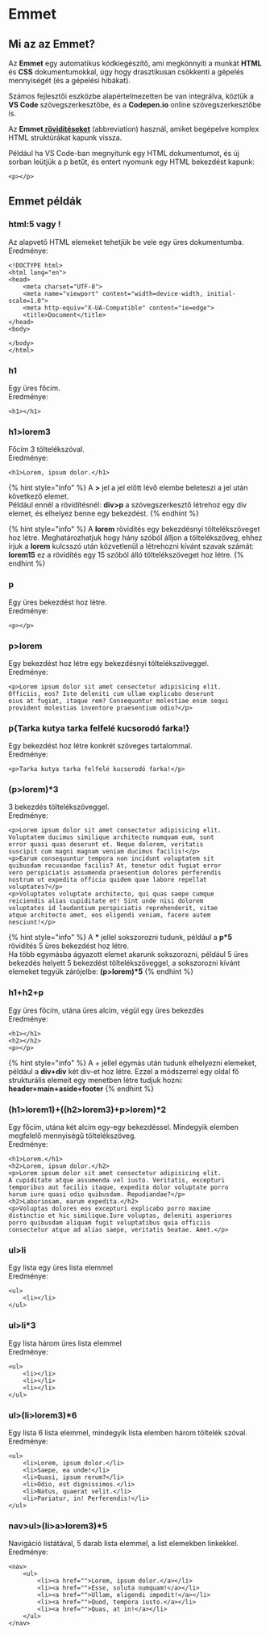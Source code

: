 # Emmet

## Mi az az Emmet?

Az **Emmet** egy automatikus kódkiegészítő, ami megkönnyíti a munkát **HTML** és **CSS** dokumentumokkal, úgy hogy drasztikusan csökkenti a gépelés mennyiségét \(és a gépelési hibákat\). 

Számos fejlesztői eszközbe alapértelmezetten be van integrálva, köztük a **VS Code** szövegszerkesztőbe, és a **Codepen.io** online szövegszerkesztőbe is.

Az **Emmet**[ **rövidítéseket**](https://docs.emmet.io/abbreviations/syntax/) \(abbreviation\) használ, amiket begépelve komplex HTML struktúrákat kapunk vissza.

Például ha VS Code-ban megnyitunk egy HTML dokumentumot, és új sorban leütjük a p betűt, és entert nyomunk egy HTML bekezdést kapunk:

```markup
<p></p>
```

## Emmet példák

### html:5 vagy !

Az alapvető HTML elemeket tehetjük be vele egy üres dokumentumba.  
Eredménye: 

```markup
<!DOCTYPE html>
<html lang="en">
<head>
    <meta charset="UTF-8">
    <meta name="viewport" content="width=device-width, initial-scale=1.0">
    <meta http-equiv="X-UA-Compatible" content="ie=edge">
    <title>Document</title>
</head>
<body>

</body>
</html>
```

### h1

Egy üres főcím.  
Eredménye:

```markup
<h1></h1>
```

### h1&gt;lorem3

Főcím 3 töltelékszóval.  
Eredménye:

```markup
<h1>Lorem, ipsum dolor.</h1>
```

{% hint style="info" %}
A **&gt;** jel a jel előtt lévő elembe beleteszi a jel után következő elemet.  
Például ennél a rövidítésnél: **div&gt;p** a szövegszerkesztő létrehoz egy div elemet, és elhelyez benne egy bekezdést.
{% endhint %}

{% hint style="info" %}
A **lorem** rövidítés egy bekezdésnyi töltelékszöveget hoz létre. Meghatározhatjuk hogy hány szóból álljon a töltelékszöveg, ehhez írjuk a **lorem** kulcsszó után közvetlenül a létrehozni kívánt szavak számát: **lorem15** ez a rövidítés egy 15 szóból álló töltelékszöveget hoz létre.
{% endhint %}

### p

Egy üres bekezdést hoz létre.  
Eredménye:

```markup
<p></p>
```

### p&gt;lorem

Egy bekezdést hoz létre egy bekezdésnyi töltelékszöveggel.  
Eredménye:

```markup
<p>Lorem ipsum dolor sit amet consectetur adipisicing elit. 
Officiis, eos? Iste deleniti cum ullam explicabo deserunt 
eius at fugiat, itaque rem? Consequuntur molestiae enim sequi
provident molestias inventore praesentium odio?</p>
```

### p{Tarka kutya tarka felfelé kucsorodó farka!}

Egy bekezdést hoz létre konkrét szöveges tartalommal.  
Eredménye:

```markup
<p>Tarka kutya tarka felfelé kucsorodó farka!</p>
```

### \(p&gt;lorem\)\*3

3 bekezdés töltelékszöveggel.  
Eredménye:

```markup
<p>Lorem ipsum dolor sit amet consectetur adipisicing elit. 
Voluptatem ducimus similique architecto numquam eum, sunt 
error quasi quas deserunt et. Neque dolorem, veritatis 
suscipit cum magni magnam veniam ducimus facilis!</p>
<p>Earum consequuntur tempora non incidunt voluptatem sit 
quibusdam recusandae facilis? At, tenetur odit fugiat error
vero perspiciatis assumenda praesentium dolores perferendis
nostrum ut expedita officia quidem quae labore repellat
voluptates?</p>
<p>Voluptates voluptate architecto, qui quas saepe cumque 
reiciendis alias cupiditate et! Sint unde nisi dolorem 
voluptates id laudantium perspiciatis reprehenderit, vitae 
atque architecto amet, eos eligendi veniam, facere autem 
nesciunt!</p>
```

{% hint style="info" %}
A **\*** jellel sokszorozni tudunk, például a **p\*5** rövidítés 5 üres bekezdést hoz létre.  
Ha több egymásba ágyazott elemet akarunk sokszorozni, például 5 üres bekezdés helyett 5 bekezdést töltelékszöveggel, a sokszorozni kívánt elemeket tegyük zárójelbe: **\(p&gt;lorem\)\*5**
{% endhint %}

### h1+h2+p

Egy üres főcím, utána üres alcím, végül egy üres bekezdés  
Eredménye:

```markup
<h1></h1>
<h2></h2>
<p></p>
```

{% hint style="info" %}
A + jellel egymás után tudunk elhelyezni elemeket, például a **div+div** két div-et hoz létre. Ezzel a módszerrel egy oldal fő strukturális elemeit egy menetben létre tudjuk hozni: **header+main+aside+footer**
{% endhint %}

### \(h1&gt;lorem1\)+\(\(h2&gt;lorem3\)+p&gt;lorem\)\*2

Egy főcím, utána két alcím egy-egy bekezdéssel. Mindegyik elemben megfelelő mennyiségű töltelékszöveg.  
Eredménye:

```markup
<h1>Lorem.</h1>
<h2>Lorem, ipsum dolor.</h2>
<p>Lorem ipsum dolor sit amet consectetur adipisicing elit. 
A cupiditate atque assumenda vel iusto. Veritatis, excepturi 
temporibus aut facilis itaque, expedita dolor voluptate porro 
harum iure quasi odio quibusdam. Repudiandae?</p>
<h2>Laboriosam, earum expedita.</h2>
<p>Voluptas dolores eos excepturi explicabo porro maxime 
distinctio et hic similique.Iure voluptas, deleniti asperiores
porro quibusdam aliquam fugit voluptatibus quia officiis
consectetur atque ad alias saepe, veritatis beatae. Amet.</p>
```

### ul&gt;li

Egy lista egy üres lista elemmel  
Eredménye:

```markup
<ul>
    <li></li>
</ul>
```

### ul&gt;li\*3

Egy lista három üres lista elemmel  
Eredménye:

```markup
<ul>    
    <li></li>
    <li></li>
    <li></li>
</ul>
```

### ul&gt;\(li&gt;lorem3\)\*6

Egy lista 6 lista elemmel, mindegyik lista elemben három töltelék szóval.  
Eredménye:

```markup
<ul>
    <li>Lorem, ipsum dolor.</li>
    <li>Saepe, ea unde!</li>
    <li>Quasi, ipsum rerum?</li>
    <li>Odio, est dignissimos.</li>
    <li>Natus, quaerat velit.</li>
    <li>Pariatur, in! Perferendis!</li>
</ul>
```

### nav&gt;ul&gt;\(li&gt;a&gt;lorem3\)\*5

Navigáció listátával, 5 darab lista elemmel, a list elemekben linkekkel.  
Eredménye:

```markup
<nav>
    <ul>
        <li><a href="">Lorem, ipsum dolor.</a></li>
        <li><a href="">Esse, soluta numquam!</a></li>
        <li><a href="">Ullam, eligendi impedit!</a></li>
        <li><a href="">Quod, tempora iusto.</a></li>
        <li><a href="">Quas, at in!</a></li>
    </ul>
</nav>
```

